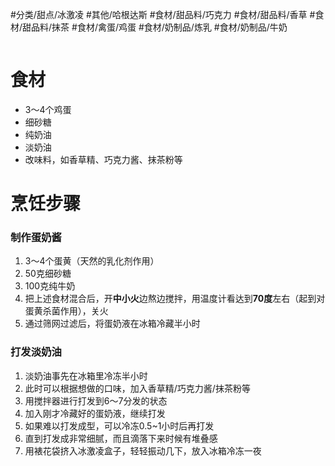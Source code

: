 #分类/甜点/冰激凌 #其他/哈根达斯 #食材/甜品料/巧克力 #食材/甜品料/香草 #食材/甜品料/抹茶 #食材/禽蛋/鸡蛋 #食材/奶制品/炼乳 #食材/奶制品/牛奶 

```toc
```

# 食材
- 3～4个鸡蛋
- 细砂糖
- 纯奶油
- 淡奶油
- 改味料，如香草精、巧克力酱、抹茶粉等

# 烹饪步骤
### 制作蛋奶酱
 1. 3～4个蛋黄（天然的乳化剂作用）
 2. 50克细砂糖
 3. 100克纯牛奶
 4. 把上述食材混合后，开**中小火**边熬边搅拌，用温度计看达到**70度**左右（起到对蛋黄杀菌作用），关火
 5. 通过筛网过滤后，将蛋奶液在冰箱冷藏半小时
### 打发淡奶油
1. 淡奶油事先在冰箱里冷冻半小时
2. 此时可以根据想做的口味，加入香草精/巧克力酱/抹茶粉等
3. 用搅拌器进行打发到6～7分发的状态
4. 加入刚才冷藏好的蛋奶液，继续打发
5. 如果难以打发成型，可以冷冻0.5~1小时后再打发
6. 直到打发成非常细腻，而且滴落下来时候有堆叠感
7. 用裱花袋挤入冰激凌盒子，轻轻振动几下，放入冰箱冷冻一夜